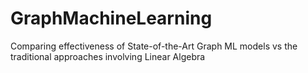# GraphMachineLearning
Comparing effectiveness of State-of-the-Art Graph ML models vs the traditional approaches involving Linear Algebra
